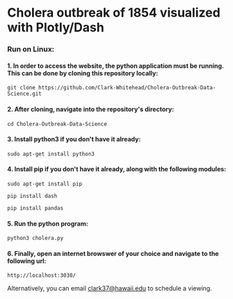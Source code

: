 # Cholera outbreak of 1854 visualized with Plotly/Dash

### Run on Linux:

#### 1. In order to access the website, the python application must be running. This can be done by cloning this repository locally: 

```
git clone https://github.com/Clark-Whitehead/Cholera-Outbreak-Data-Science.git
```

#### 2. After cloning, navigate into the repository's directory:

```
cd Cholera-Outbreak-Data-Science
```

#### 3. Install python3 if you don't have it already:

```
sudo apt-get install python3
```

#### 4. Install pip if you don't have it already, along with the following modules:

```
sudo apt-get install pip
```
```
pip install dash
```
```
pip install pandas
```

#### 5. Run the python program:

```
python3 cholera.py
```

#### 6. Finally, open an internet browswer of your choice and navigate to the following url:

```
http://localhost:3030/
```

Alternatively, you can email <clark37@hawaii.edu> to schedule a viewing.
